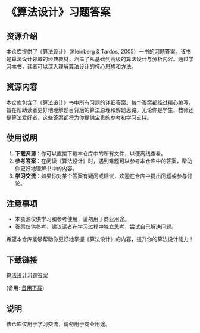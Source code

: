 # 《算法设计》习题答案

## 资源介绍

本仓库提供了《算法设计》（Kleinberg & Tardos, 2005）一书的习题答案。该书是算法设计领域的经典教材，涵盖了从基础到高级的算法设计与分析内容。通过学习本书，读者可以深入理解算法设计的核心思想和方法。

## 资源内容

本仓库包含了《算法设计》书中所有习题的详细答案。每个答案都经过精心编写，旨在帮助读者更好地理解题目背后的算法原理和解题思路。无论你是学生、教师还是算法爱好者，这些答案都将为你提供宝贵的参考和学习支持。

## 使用说明

1. **下载资源**：你可以直接下载本仓库中的所有文件，以便离线查看。
2. **参考答案**：在阅读《算法设计》时，遇到难题可以参考本仓库中的答案，帮助你更好地理解书中的内容。
3. **学习交流**：如果你对某个答案有疑问或建议，欢迎在仓库中提出问题或参与讨论。

## 注意事项

- 本资源仅供学习和参考使用，请勿用于商业用途。
- 答案仅供参考，建议读者在学习过程中独立思考，尝试自己解决问题。

希望本仓库能够帮助你更好地掌握《算法设计》的内容，提升你的算法设计能力！

## 下载链接
[算法设计习题答案](https://pan.quark.cn/s/2356e3842d3c) 

(备用: [备用下载](https://pan.baidu.com/s/1QCnfYRQkfH21queg7u_I_g?pwd=1234))

## 说明

该仓库仅用于学习交流，请勿用于商业用途。
